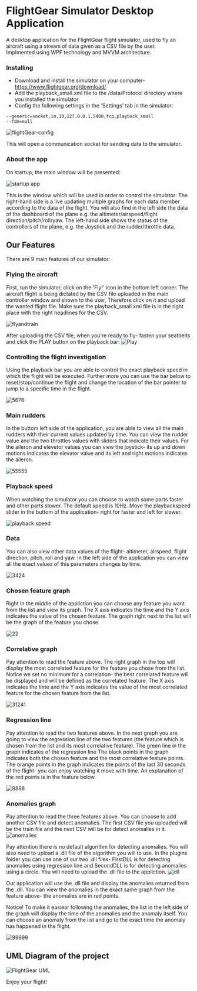 # FlightGear Simulator Desktop Application
A desktop application for the FlightGear flight simulator, used to fly an aircraft using a stream of data given as a CSV file by the user. <br/>
Implmented using WPF technology and MVVM architecture.

### Installing 
* Download and install the simulator on your computer- https://www.flightgear.org/download/
* Add the playback_small.xml file to the /data/Protocol directory where you installed the simulator
* Config the following settings in the 'Settings' tab in the simulator:
```
--generic=socket,in,10,127.0.0.1,5400,tcp,playback_small
--fdm=null
```
![flightGear-config](https://user-images.githubusercontent.com/72696075/114277280-351c7880-9a33-11eb-9ef8-b71fbd385865.png)

This will open a communication socket for sending data to the simulator.

### About the app
On startup, the main window will be presented:

![startup app](https://user-images.githubusercontent.com/73164258/114630182-af166100-9cc2-11eb-907c-8fc7e0b58f17.png)

This is the window which will be used in order to control the simulator:
The right-hand side is a live updating multiple graphs for each data member according to the data of the flight.
You will also find in the left side the data of the dashboard of the plane e.g. the altimeter/airspeed/flight direction/pitch/roll/yaw.
The left-hand side shows the status of the controllers of the plane, e.g. the Joystick and the rudder/throttle data.

## Our Features
There are 9 main features of our simulator:

### Flying the aircraft
First, run the simulator, click on the 'Fly!' icon in the bottom left corner.
The aircraft flight is being dictated by the CSV file uploaded in the main controller window and shown to the user, Therefore click on it and upload the wanted flight file.
Make sure the playback_small.xml file is in the right place with the right headlines for the CSV.

![flyandtrain](https://user-images.githubusercontent.com/73164258/114630490-63b08280-9cc3-11eb-8421-25e9b13e92f3.png)

After uploading the CSV file, when you're ready to fly- fasten your seatbelts and click the PLAY button on the playback bar:
![Play](https://user-images.githubusercontent.com/73164258/114630923-48924280-9cc4-11eb-86a3-dafe1ba88686.png)

### Controlling the flight investigation
Using the playback bar you are able to control the exact playback speed in which the flight will be executed.
Further more you can use the bar below to reset/stop/continue the flight and change the location of the bar pointer to jump to a specific time in the flight.

![5676](https://user-images.githubusercontent.com/73164258/114635251-002b5280-9ccd-11eb-855e-6a9a71266294.png)

### Main rudders
In the buttom left side of the application, you are able to view all the main rudders with their current values updated by time.
You can view the rudder value and the two throttles values with sliders that indicate their values. 
For the aileron and elevetor values you can view the joystick- its up and down motions indicates the elevator value and its left and right motions indicates the aileron.

![55555](https://user-images.githubusercontent.com/73164258/114635274-0d484180-9ccd-11eb-9532-25bb8d1a1ef4.png)

### Playback speed
When watching the simulator you can choose to watch some parts faster and other parts slower.
The default speed is 10Hz.
Move the playbackspeed slider in the buttom of the application- right for faster and left for slower.

![playback speed](https://user-images.githubusercontent.com/73164258/114632164-c2c3c680-9cc6-11eb-8db1-2002c4e0668e.png)

### Data
You can also view other data values of the flight- altimeter, airspeed, flight direction, pitch, roll and yaw.
In the left side of the application you can view all the exact values of this parameters changes by time.

![3424](https://user-images.githubusercontent.com/73164258/114635329-29e47980-9ccd-11eb-96d6-cac6a4e54eb1.png)

### Chosen feature graph
Right in the middle of the appliction you can choose any feature you want from the list and view its graph.
The X axis indicates the time and the Y axis indicates the value of the chosen feature.
The graph right next to the list will be the graph of the feature you chose.

![22](https://user-images.githubusercontent.com/73164258/114635348-3799ff00-9ccd-11eb-8153-459803f261a2.png)

### Correlative graph
Pay attention to read the feature above.
The right graph in the top will display the most correlated feature for the feature you chose from the list.
Notice we set no minimum for a correlation- the best correlated feature will be displayed and will be defined as the correlated feature.
The X axis indicates the time and the Y axis indicates the value of the most correlated feature for the chosen feature from the list.

![31241](https://user-images.githubusercontent.com/73164258/114635376-45e81b00-9ccd-11eb-8fa9-ac2c7fbe13c1.png)

### Regression line
Pay attention to read the two features above.
In the next graph you are going to view the regression line of the two features (the feature which is chosen from the list and its most correlative feature).
The green line in the graph indicates of the regression line
The black points in the graph indicates both the chosen feature and the most correlative feature points.
The orange points in the graph indicates the points of the last 30 seconds of the flight- you can enjoy watching it move with time.
An explanation of the red points is in the feature below.

![8888](https://user-images.githubusercontent.com/73164258/114635393-4ed8ec80-9ccd-11eb-906c-0be13b5db052.png)

### Anomalies graph
Pay attention to read the three features above.
You can choose to add another CSV file and detect anomalies.
The first CSV file you uploaded will be the train file and the next CSV will be for detect anomalies in it.
![anomalies](https://user-images.githubusercontent.com/73164258/114633886-1257c180-9cca-11eb-9bfd-4707c5abeb29.png)

Pay attention there is no default algorithm for detecting anomalies. 
You will also need to upload a .dll file of the algorithm you will to use.
In the plugins folder you can use one of our two .dll files- FirstDLL is for detecting anomalies using regression line and SecondDLL is for detecting anomalies using a circle.
You will need to upload the .dll file to the appliction.
![dll](https://user-images.githubusercontent.com/73164258/114634085-78dcdf80-9cca-11eb-91ee-ed2abd55cfeb.png)

Our application will use the .dll file and display the anomalies returned from the .dll.
You can view the anomalies in the exact same graph from the feature above- the anomalies are in red points.

Notice! To make it easiear following the anomalies, the list in the left side of the graph will display the time of the anomalies and the anomaly itself.
You can choose an anomaly from the list and go to the exact time the anomaly has happened in the flight.

![99999](https://user-images.githubusercontent.com/73164258/114635415-5a2c1800-9ccd-11eb-802d-6442f9ad728c.png)



## UML Diagram of the project

![FlightGear UML](https://user-images.githubusercontent.com/72696075/114566337-d47f7c80-9c7a-11eb-82d1-84b8367a3c06.png)

Enjoy your flight!
